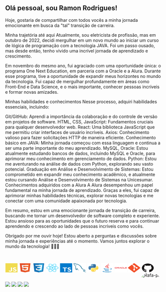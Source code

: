 ## Olá pessoal, sou Ramon Rodrigues!
Hoje, gostaria de compartilhar com todos vocês a minha jornada emocionante em busca da "tal" transição de carreira.

Minha trajetória até aqui
Atualmente, sou eletricista de profissão, mas em outubro de 2022, decidi mergulhar em um novo mundo ao iniciar um curso de lógica de programação com a tecnologia JAVA. Foi um passo ousado, mas desde então, tenho vivido uma incrível jornada de aprendizado e crescimento.

Em novembro do mesmo ano, fui agraciado com uma oportunidade única: o programa One Next Education, em parceria com a Oracle e a Alura. Durante esse programa, tive a oportunidade de expandir meus horizontes no mundo da tecnologia. Fui capaz de mergulhar profundamente em áreas como Front-End e Data Science, e o mais importante, conhecer pessoas incríveis e formar novas amizades.

Minhas habilidades e conhecimentos
Nesse processo, adquiri habilidades essenciais, incluindo:

Git/GitHub: Aprendi a importância da colaboração e do controle de versão em projetos de software.
HTML, CSS, JavaScript: Fundamentos cruciais para qualquer desenvolvedor web.
React: Uma biblioteca JavaScript que me permitiu criar interfaces de usuário incríveis.
Axios: Conhecimento valioso para fazer solicitações HTTP de maneira eficiente.
Conhecimento básico em JAVA: Minha jornada começou com essa linguagem e continua a ser uma parte importante do meu aprendizado.
MySQL, Oracle: Estou atualmente estudando bancos de dados, incluindo MySQL e Oracle, para aprimorar meu conhecimento em gerenciamento de dados.
Python: Estou me aventurando na análise de dados com Python, explorando seu vasto potencial.
Graduação em Análise e Desenvolvimento de Sistemas: Estou comprometido em expandir meu conhecimento acadêmico, e atualmente estou cursando Análise e Desenvolvimento de Sistemas na Unicesumar.
Conhecimentos adquiridos com a Alura
A Alura desempenhou um papel fundamental na minha jornada de aprendizado. Graças a eles, fui capaz de aprimorar minhas habilidades técnicas, explorar novas tecnologias e me conectar com uma comunidade apaixonada por tecnologia.

Em resumo, estou em uma emocionante jornada de transição de carreira, buscando me tornar um desenvolvedor de software completo e experiente. Estou ansioso para as oportunidades que o futuro reserva e para continuar aprendendo e crescendo ao lado de pessoas incríveis como vocês.

Obrigado por me ouvir hoje! Estou aberto a perguntas e discussões sobre minha jornada e experiências até o momento. Vamos juntos explorar o mundo da tecnologia! 👨‍💻🌟
##

<div style="display: inline_block"><br>
  <img align="center" alt="Ramon-JavaScript" height="30" width="40" src="https://raw.githubusercontent.com/devicons/devicon/master/icons/javascript/javascript-plain.svg">
  <img align="center" alt="Ramon-HTML" height="30" width="40" src="https://raw.githubusercontent.com/devicons/devicon/master/icons/html5/html5-original.svg">
  <img align="center" alt="Ramon-CSS" height="30" width="40" src="https://raw.githubusercontent.com/devicons/devicon/master/icons/css3/css3-original.svg">
  <img align="center" alt="Ramon-React" height="30" width="40" src="https://raw.githubusercontent.com/devicons/devicon/master/icons/react/react-original.svg">
  <img align="center" alt="Ramon-TypeScript" height="30" width="40" src="https://raw.githubusercontent.com/devicons/devicon/master/icons/typescript/typescript-original.svg">
  <img align="center" alt="Ramon-MySQL" height="30" width="40" src="https://raw.githubusercontent.com/devicons/devicon/master/icons/mysql/mysql-original.svg">
  <img align="center" alt="Ramon-Python" height="30" width="40" src="https://raw.githubusercontent.com/devicons/devicon/master/icons/python/python-original.svg">
  <img align="center" alt="Ramon-JAVA" height="30" width="40" src="https://raw.githubusercontent.com/devicons/devicon/master/icons/java/java-original.svg">
  <img align="center" alt="Ramon-Oracle" height="30" width="40" src="https://raw.githubusercontent.com/devicons/devicon/master/icons/oracle/oracle-original.svg">
  <img align="center" alt="Ramon-Git" height="30" width="40" src="https://raw.githubusercontent.com/devicons/devicon/master/icons/git/git-original.svg">
  <img align="center" alt="Ramon-GitHub" height="30" width="40" src="https://raw.githubusercontent.com/devicons/devicon/master/icons/github/github-original.svg">
  <img align="right" alt="Rafa-pic" height="150" style="border-radius:50px;" src="https://cdn.discordapp.com/attachments/579702864814014476/1053661000844447824/Design_sem_nome.gif">
</div>
  
  ##
 
<div> 
  <a href="https://www.youtube.com/channel/UCrMfq6Q-93_rDdziBpm7wZA" target="_blank"><img src="https://img.shields.io/badge/YouTube-FF0000?style=for-the-badge&logo=youtube&logoColor=white" target="_blank"></a>
 <a href="https://discord.gg/234887974200803329" target="_blank"><img src="https://img.shields.io/badge/Discord-7289DA?style=for-the-badge&logo=discord&logoColor=white" target="_blank"></a> 
  <a href = "ramonrodsouza@gmail.com"><img src="https://img.shields.io/badge/-Gmail-%23333?style=for-the-badge&logo=gmail&logoColor=white" target="_blank"></a>
  <a href="https://www.linkedin.com/in/ramonrodsouza/ target="_blank"><img src="https://img.shields.io/badge/-LinkedIn-%230077B5?style=for-the-badge&logo=linkedin&logoColor=white" target="_blank"></a> 
 

</div>
